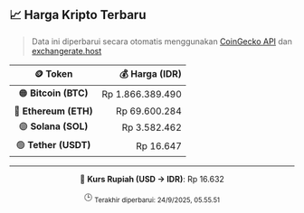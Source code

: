 

<!-- HARGA_KRIPTO -->
## 📈 Harga Kripto Terbaru

> Data ini diperbarui secara otomatis menggunakan [CoinGecko API](https://www.coingecko.com/) dan [exchangerate.host](https://exchangerate.host/)

<div align="center">

| 🪙 Token | 💰 Harga (IDR) |
|:------:|---------------:|
| 🟠 **Bitcoin (BTC)**   | Rp 1.866.389.490 |
| 🔵 **Ethereum (ETH)**  | Rp 69.600.284 |
| 🟣 **Solana (SOL)**    | Rp 3.582.462 |
| 🟢 **Tether (USDT)**   | Rp 16.647 |

---

💱 **Kurs Rupiah (USD → IDR)**: Rp 16.632

🕒 <sub>Terakhir diperbarui: 24/9/2025, 05.55.51</sub>

</div>
<!-- /HARGA_KRIPTO -->